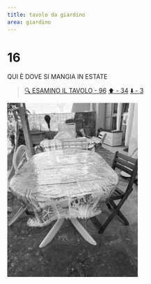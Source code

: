 ```yaml
---
title: tavolo da giardino
area: giardino
---
```

# 16
QUI È DOVE SI MANGIA IN ESTATE

> [🔍 ESAMINO IL TAVOLO - 96](96-giardino-pranzo.md)
> [⬆️ - 34](34-giardino-giochi.md)
> [⬇️ - 3](3-giardino-nord.md)

![foto_7](../_assets/preview/foto_7.jpg)
